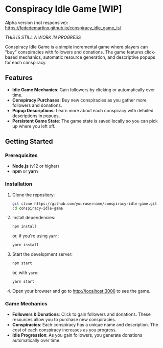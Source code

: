 # Conspiracy Idle Game [WIP]

Alpha version (not responsive): https://fededemartino.github.io/conspiracy_idle_game_js/

*THIS IS STILL A WORK IN PROGRESS*

Conspiracy Idle Game is a simple incremental game where players can "buy" conspiracies with followers and donations. The game features click-based mechanics, automatic resource generation, and descriptive popups for each conspiracy.

## Features

- **Idle Game Mechanics**: Gain followers by clicking or automatically over time.
- **Conspiracy Purchases**: Buy new conspiracies as you gather more followers and donations.
- **Popup Descriptions**: Learn more about each conspiracy with detailed descriptions in popups.
- **Persistent Game State**: The game state is saved locally so you can pick up where you left off.

## Getting Started

### Prerequisites

- **Node.js** (v12 or higher)
- **npm** or **yarn**

### Installation

1. Clone the repository:

    ```bash
    git clone https://github.com/yourusername/conspiracy-idle-game.git
    cd conspiracy-idle-game
    ```

2. Install dependencies:

    ```bash
    npm install
    ```

   or, if you're using `yarn`:

    ```bash
    yarn install
    ```

3. Start the development server:

    ```bash
    npm start
    ```

   or, with `yarn`:

    ```bash
    yarn start
    ```

4. Open your browser and go to [http://localhost:3000](http://localhost:3000) to see the game.
  
### Game Mechanics

- **Followers & Donations**: Click to gain followers and donations. These resources allow you to purchase new conspiracies.
- **Conspiracies**: Each conspiracy has a unique name and description. The cost of each conspiracy increases as you progress.
- **Idle Progression**: As you gain followers, you generate donations automatically over time.
